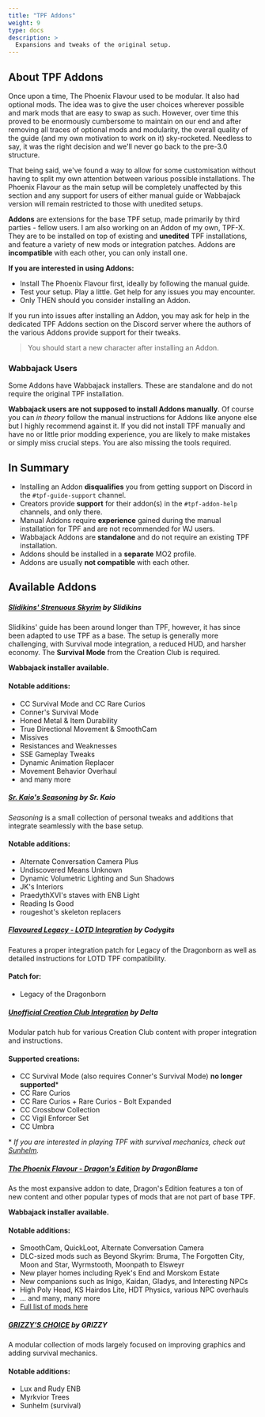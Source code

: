 ```yaml
---
title: "TPF Addons"
weight: 9
type: docs
description: >
  Expansions and tweaks of the original setup.
---
```


## About TPF Addons

Once upon a time, The Phoenix Flavour used to be modular. It also had optional mods. The idea was to give the user choices wherever possible and mark mods that are easy to swap as such. However, over time this proved to be enormously cumbersome to maintain on our end and after removing all traces of optional mods and modularity, the overall quality of the guide (and my own motivation to work on it) sky-rocketed. Needless to say, it was the right decision and we'll never go back to the pre-3.0 structure.

That being said, we've found a way to allow for some customisation without having to split my own attention between various possible installations. The Phoenix Flavour as the main setup will be completely unaffected by this section and any support for users of either manual guide or Wabbajack version will remain restricted to those with unedited setups.

**Addons** are extensions for the base TPF setup, made primarily by third parties - fellow users. I am also working on an Addon of my own, TPF-X. They are to be installed on top of existing and **unedited** TPF installations, and feature a variety of new mods or integration patches. Addons are **incompatible** with each other, you can only install one.

**If you are interested in using Addons:**

- Install The Phoenix Flavour first, ideally by following the manual guide.
- Test your setup. Play a little. Get help for any issues you may encounter.
- Only THEN should you consider installing an Addon.

If you run into issues after installing an Addon, you may ask for help in the dedicated TPF Addons section on the Discord server where the authors of the various Addons provide support for their tweaks.

> You should start a new character after installing an Addon.

### Wabbajack Users

Some Addons have Wabbajack installers. These are standalone and do not require the original TPF installation.

**Wabbajack users are not supposed to install Addons manually**. Of course you can *in theory* follow the manual instructions for Addons like anyone else but I highly recommend against it. If you did not install TPF manually and have no or little prior modding experience, you are likely to make mistakes or simply miss crucial steps. You are also missing the tools required.

## In Summary

- Installing an Addon **disqualifies** you from getting support on Discord in the `#tpf-guide-support` channel.
- Creators provide **support** for their addon(s) in the `#tpf-addon-help` channels, and only there.
- Manual Addons require **experience** gained during the manual installation for TPF and are not recommended for WJ users.
- Wabbajack Addons are **standalone** and do not require an existing TPF installation.
- Addons should be installed in a **separate** MO2 profile.
- Addons are usually **not compatible** with each other.

## Available Addons

##### [Slidikins' Strenuous Skyrim](https://www.nexusmods.com/skyrimspecialedition/mods/53939) by Slidikins

Slidikins' guide has been around longer than TPF, however, it has since been adapted to use TPF as a base. The setup is generally more challenging, with Survival mode integration, a reduced HUD, and harsher economy. The **Survival Mode** from the Creation Club is required.

**Wabbajack installer available.**

#### Notable additions:

- CC Survival Mode and CC Rare Curios
- Conner's Survival Mode
- Honed Metal & Item Durability
- True Directional Movement & SmoothCam
- Missives
- Resistances and Weaknesses
- SSE Gameplay Tweaks
- Dynamic Animation Replacer
- Movement Behavior Overhaul
- and many more

##### [Sr. Kaio's Seasoning](https://github.com/caiobraz/sr.kaio-seasoning) by Sr. Kaio

*Seasoning* is a small collection of personal tweaks and additions that integrate seamlessly with the base setup.

#### Notable additions:

- Alternate Conversation Camera Plus
- Undiscovered Means Unknown
- Dynamic Volumetric Lighting and Sun Shadows
- JK's Interiors
- PraedythXVI's staves with ENB Light
- Reading Is Good
- rougeshot's skeleton replacers

##### [Flavoured Legacy - LOTD Integration](https://www.nexusmods.com/skyrimspecialedition/mods/45777) by Codygits

Features a proper integration patch for Legacy of the Dragonborn as well as detailed instructions for LOTD TPF compatibility.

#### Patch for:

- Legacy of the Dragonborn

##### [Unofficial Creation Club Integration](https://www.nexusmods.com/skyrimspecialedition/mods/45830) by Delta

Modular patch hub for various Creation Club content with proper integration and instructions.

#### Supported creations:

- CC Survival Mode (also requires Conner's Survival Mode) **no longer supported***
- CC Rare Curios
- CC Rare Curios + Rare Curios - Bolt Expanded
- CC Crossbow Collection
- CC Vigil Enforcer Set
- CC Umbra

\* *If you are interested in playing TPF with survival mechanics, check out [Sunhelm](https://www.nexusmods.com/skyrimspecialedition/mods/39414).*

##### [The Phoenix Flavour - Dragon's Edition](https://www.nexusmods.com/skyrimspecialedition/mods/51973) by DragonBlame

As the most expansive addon to date, Dragon's Edition features a ton of new content and other popular types of mods that are not part of base TPF.

**Wabbajack installer available.**

#### Notable additions:

- SmoothCam, QuickLoot, Alternate Conversation Camera
- DLC-sized mods such as Beyond Skyrim: Bruma, The Forgotten City, Moon and Star, Wyrmstooth, Moonpath to Elsweyr
- New player homes including Ryek's End and Morskom Estate
- New companions such as Inigo, Kaidan, Gladys, and Interesting NPCs
- High Poly Head, KS Hairdos Lite, HDT Physics, various NPC overhauls
- ... and many, many more
- [Full list of mods here](https://loadorderlibrary.com/lists/the-phoenix-flavour-extended)

##### [GRIZZY'S CHOICE](https://www.nexusmods.com/skyrimspecialedition/mods/54281) by GRIZZY

A modular collection of mods largely focused on improving graphics and adding survival mechanics.

#### Notable additions:

- Lux and Rudy ENB
- Myrkvior Trees
- Sunhelm (survival)